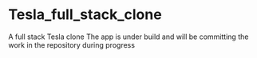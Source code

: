 # Tesla_full_stack_clone
A full stack Tesla clone
The app is under build and will be committing the work in the repository during progress

